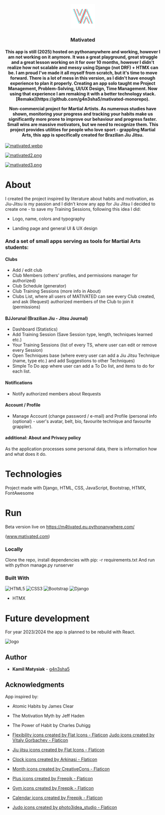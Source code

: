 
<br />
<div align="center">
  <a href="https://github.com/g4n3sha5/MatiVAted">
    <img src="staticfiles/main/img/logo-removebg.png" alt="Logo" width="80" height="80">
  </a>

  
<h3 align="center">Mativated</h3>

  <h4 align="center">
This app is still (2025) hosted on pythonanywhere and working, however I am not working on it anymore.
It was a great playground, great struggle and a great lesson working on it for over 10 months, however I didn't realize how not scalable and messy using Django (not DRF) + HTMX can be.
I am proud I've made it all myself from scratch, but it's time to move forward. There is a lot of mess in this version, as I didn't have enough experience to plan it properly. 
Creating an app solo taught me Project Management, Problem-Solving, UI/UX Design, Time Management. 
Now using that experience I am remaking it with a better technology stack. [Remake](https://github.com/g4n3sha5/mativated-monorepo).
</ h4>

  
  <p align="center">
Non-commercial project for Martial Artists.
  As numerous studies have shown, monitoring your progress and tracking your habits make us significantly more prone to improve our behaviour and progress faster. Small wins are massive motivators, but we need to recognize them. This project provides utilities for people who love sport - grappling Martial Arts, this app is specifically created for Brazilian Jiu Jitsu.
  </p>
</div>


[![mativated.webp](https://i.postimg.cc/L5BGP8mP/mativated.webp)](https://postimg.cc/y3xf4Bg6)

[![mativated2.png](https://i.postimg.cc/1tgFCvXR/mativated2.png)](https://postimg.cc/Vr855BX2)

[![mativated3.png](https://i.postimg.cc/MK17J3Dv/mativated3.png)](https://postimg.cc/svDQpcbr)


# About
I created the project inspired by literature about habits and motivation, as Jiu-Jitsu is my passion and I didn't know any app for Jiu Jitsu I decided to create one - to save my Training Sessions, following this idea I did:

- Logo, name, colors and typography

- Landing page and general UI & UX design 

### And a set of small apps serving as tools for Martial Arts students:
#### Clubs
- Add / edit club
- Club Members (others' profiles, and permissions manager for authorized)
- Club Schedule (generator)
- Club Training Sessions (more info in About)
- Clubs List, where all users of MATIVATED can see every Club created, and ask (Request) authorized members of the Club to join it (permissions)

#### BJJorunal (Brazilian Jiu - Jitsu Journal)
- Dashboard (Statistics)
- Add Training Session (Save Session type, length, techniques learned etc.)
- Your Training Sessions (list of every TS, where user can edit or remove every Session)
- Open Techniques base (where every user can add a Jiu Jitsu Technique (name, type etc.) and add Suggestions to other Techniques)
- Simple To Do app where user can add a To Do list, and items to do for each list.

#### Notifications
- Notify authorized members about Requests 

#### Account / Profile
- Manage Account (change password / e-mail) and Profile (personal info (optional) - user's avatar, belt, bio, favourite technique and favourite grappler).

#### additional: About and Privacy policy
As the application processes some personal data, there is information how and what does it do.

# Technologies
Project made with Django, HTML, CSS, JavaScript, Bootstrap, HTMX, FontAwesome

# Run
Beta version live on https://m4tivated.eu.pythonanywhere.com/

(www.mativated.com)

### Locally
Clone the repo, install dependencies with 
  pip: -r requirements.txt
And run with 
  python manage.py runserver



### Built With
![HTML5](https://img.shields.io/badge/html5-%23E34F26.svg?style=for-the-badge&logo=html5&logoColor=white)
![CSS3](https://img.shields.io/badge/css3-%231572B6.svg?style=for-the-badge&logo=css3&logoColor=white)
![Bootstrap](https://img.shields.io/badge/bootstrap-%238511FA.svg?style=for-the-badge&logo=bootstrap&logoColor=white)
![Django](https://img.shields.io/badge/django-%23092E20.svg?style=for-the-badge&logo=django&logoColor=white)
+ HTMX

# Future development
For year 2023/2024 the app is planned to be rebuild with React.

![logo](https://user-images.githubusercontent.com/116462435/227205699-fc9fae9f-02a4-4240-b9c3-9eccc002573f.png)


## Author

* **Kamil Matysiak** - [g4n3sha5](https://github.com/g4n3sha5)


## Acknowledgments
App inspired by:
* Atomic Habits by James Clear
* The Motivation Myth by Jeff Haden
* The Power of Habit by Charles Duhigg


* <a href="https://www.flaticon.com/free-icons/flexibility" title="flexibility icons">Flexibility icons created by Flat Icons - Flaticon</a>
<a href="https://www.flaticon.com/free-icons/judo" title="judo icons">Judo icons created by Vitaly Gorbachev - Flaticon</a>
* <a href="https://www.flaticon.com/free-icons/jiu-jitsu" title="jiu jitsu icons">Jiu jitsu icons created by Flat Icons - Flaticon</a>
* <a href="https://www.flaticon.com/free-icons/clock" title="clock icons">Clock icons created by Arkinasi - Flaticon</a>
* <a href="https://www.flaticon.com/free-icons/month" title="month icons">Month icons created by CreativeCons - Flaticon</a>
* <a href="https://www.flaticon.com/free-icons/plus" title="plus icons">Plus icons created by Freepik - Flaticon</a>
* <a href="https://www.flaticon.com/free-icons/gym" title="gym icons">Gym icons created by Freepik - Flaticon</a>
* <a href="https://www.flaticon.com/free-icons/calendar" title="calendar icons">Calendar icons created by Freepik - Flaticon</a>
* <a href="https://www.flaticon.com/free-icons/judo" title="judo icons">Judo icons created by photo3idea_studio - Flaticon</a>
